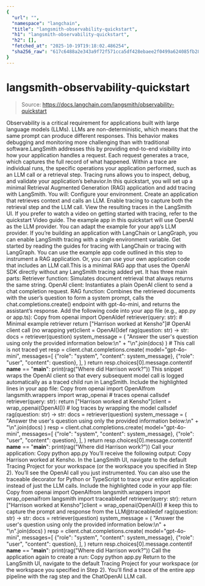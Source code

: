 ```yaml
---
{
  "url": "",
  "namespace": "langchain",
  "title": "langsmith-observability-quickstart",
  "h1": "langsmith-observability-quickstart",
  "h2": [],
  "fetched_at": "2025-10-19T19:18:02.486254",
  "sha256_raw": "617c6488a2e343a9f72f571cca5df428ebaee2f0499a624085fb288bc2854773"
}
---
```


# langsmith-observability-quickstart

> Source: https://docs.langchain.com/langsmith/observability-quickstart

Observability is a critical requirement for applications built with large language models (LLMs). LLMs are non-deterministic, which means that the same prompt can produce different responses. This behavior makes debugging and monitoring more challenging than with traditional software.LangSmith addresses this by providing end-to-end visibility into how your application handles a request. Each request generates a trace, which captures the full record of what happened. Within a trace are individual runs, the specific operations your application performed, such as an LLM call or a retrieval step. Tracing runs allows you to inspect, debug, and validate your application’s behavior.In this quickstart, you will set up a minimal Retrieval Augmented Generation (RAG) application and add tracing with LangSmith. You will:
Configure your environment.
Create an application that retrieves context and calls an LLM.
Enable tracing to capture both the retrieval step and the LLM call.
View the resulting traces in the LangSmith UI.
If you prefer to watch a video on getting started with tracing, refer to the quickstart Video guide.
The example app in this quickstart will use OpenAI as the LLM provider. You can adapt the example for your app’s LLM provider.
If you’re building an application with LangChain or LangGraph, you can enable LangSmith tracing with a single environment variable. Get started by reading the guides for tracing with LangChain or tracing with LangGraph.
You can use the example app code outlined in this step to instrument a RAG application. Or, you can use your own application code that includes an LLM call.This is a minimal RAG app that uses the OpenAI SDK directly without any LangSmith tracing added yet. It has three main parts:
Retriever function: Simulates document retrieval that always returns the same string.
OpenAI client: Instantiates a plain OpenAI client to send a chat completion request.
RAG function: Combines the retrieved documents with the user’s question to form a system prompt, calls the chat.completions.create() endpoint with gpt-4o-mini, and returns the assistant’s response.
Add the following code into your app file (e.g., app.py or app.ts):
Copy
from openai import OpenAIdef retriever(query: str): # Minimal example retriever return ["Harrison worked at Kensho"]# OpenAI client call (no wrapping yet)client = OpenAI()def rag(question: str) -> str: docs = retriever(question) system_message = ( "Answer the user's question using only the provided information below:\n" + "\n".join(docs) ) # This call is not traced yet resp = client.chat.completions.create( model="gpt-4o-mini", messages=[ {"role": "system", "content": system_message}, {"role": "user", "content": question}, ], ) return resp.choices[0].message.contentif __name__ == "__main__": print(rag("Where did Harrison work?"))
This snippet wraps the OpenAI client so that every subsequent model call is logged automatically as a traced child run in LangSmith.
Include the highlighted lines in your app file:
Copy
from openai import OpenAIfrom langsmith.wrappers import wrap_openai # traces openai callsdef retriever(query: str): return ["Harrison worked at Kensho"]client = wrap_openai(OpenAI()) # log traces by wrapping the model callsdef rag(question: str) -> str: docs = retriever(question) system_message = ( "Answer the user's question using only the provided information below:\n" + "\n".join(docs) ) resp = client.chat.completions.create( model="gpt-4o-mini", messages=[ {"role": "system", "content": system_message}, {"role": "user", "content": question}, ], ) return resp.choices[0].message.contentif __name__ == "__main__": print(rag("Where did Harrison work?"))
Call your application:
Copy
python app.py
You’ll receive the following output:
Copy
Harrison worked at Kensho.
In the LangSmith UI, navigate to the default Tracing Project for your workspace (or the workspace you specified in Step 2). You’ll see the OpenAI call you just instrumented.
You can also use the traceable decorator for Python or TypeScript to trace your entire application instead of just the LLM calls.
Include the highlighted code in your app file:
Copy
from openai import OpenAIfrom langsmith.wrappers import wrap_openaifrom langsmith import traceabledef retriever(query: str): return ["Harrison worked at Kensho"]client = wrap_openai(OpenAI()) # keep this to capture the prompt and response from the LLM@traceabledef rag(question: str) -> str: docs = retriever(question) system_message = ( "Answer the user's question using only the provided information below:\n" + "\n".join(docs) ) resp = client.chat.completions.create( model="gpt-4o-mini", messages=[ {"role": "system", "content": system_message}, {"role": "user", "content": question}, ], ) return resp.choices[0].message.contentif __name__ == "__main__": print(rag("Where did Harrison work?"))
Call the application again to create a run:
Copy
python app.py
Return to the LangSmith UI, navigate to the default Tracing Project for your workspace (or the workspace you specified in Step 2). You’ll find a trace of the entire app pipeline with the rag step and the ChatOpenAI LLM call.